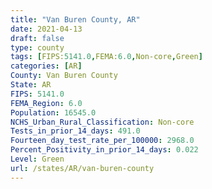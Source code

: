 ```yaml
---
title: "Van Buren County, AR"
date: 2021-04-13
draft: false
type: county
tags: [FIPS:5141.0,FEMA:6.0,Non-core,Green]
categories: [AR]
County: Van Buren County
State: AR
FIPS: 5141.0
FEMA_Region: 6.0
Population: 16545.0
NCHS_Urban_Rural_Classification: Non-core
Tests_in_prior_14_days: 491.0
Fourteen_day_test_rate_per_100000: 2968.0
Percent_Positivity_in_prior_14_days: 0.022
Level: Green
url: /states/AR/van-buren-county
---
```




